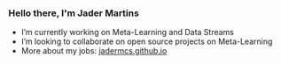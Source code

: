 ### Hello there, I'm Jader Martins


- I’m currently working on Meta-Learning and Data Streams
- I’m looking to collaborate on open source projects on Meta-Learning
- More about my jobs: [jadermcs.github.io](jadermcs.github.io)

<!--
**jadermcs/jadermcs** is a ✨ _special_ ✨ repository because its `README.md` (this file) appears on your GitHub profile.

Here are some ideas to get you started:

- 🌱 I’m currently learning ...
- 👯 I’m looking to collaborate on ...
- 🤔 I’m looking for help with ...
- 💬 Ask me about ...
- 📫 How to reach me: ...
- 😄 Pronouns: ...
- ⚡ Fun fact: ...
-->
